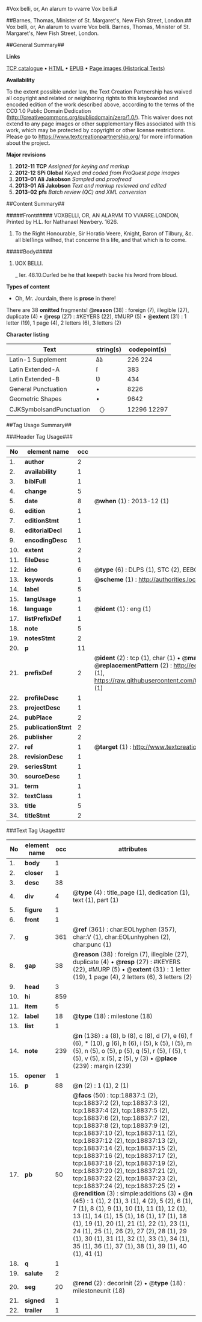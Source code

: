 #Vox belli, or, An alarum to vvarre Vox belli.#

##Barnes, Thomas, Minister of St. Margaret's, New Fish Street, London.##
Vox belli, or, An alarum to vvarre
Vox belli.
Barnes, Thomas, Minister of St. Margaret's, New Fish Street, London.

##General Summary##

**Links**

[TCP catalogue](http://www.ota.ox.ac.uk/tcp/)  • 
[HTML](http://tei.it.ox.ac.uk/tcp/Texts-HTML/free/A04/A04657.html)  • 
[EPUB](http://tei.it.ox.ac.uk/tcp/Texts-EPUB/free/A04/A04657.epub) • 
[Page images (Historical Texts)](https://historicaltexts.jisc.ac.uk/eebo-99853454e)

**Availability**

To the extent possible under law, the Text Creation Partnership has waived all copyright and related or neighboring rights to this keyboarded and encoded edition of the work described above, according to the terms of the CC0 1.0 Public Domain Dedication (http://creativecommons.org/publicdomain/zero/1.0/). This waiver does not extend to any page images or other supplementary files associated with this work, which may be protected by copyright or other license restrictions. Please go to https://www.textcreationpartnership.org/ for more information about the project.

**Major revisions**

1. __2012-11__ __TCP__ *Assigned for keying and markup*
1. __2012-12__ __SPi Global__ *Keyed and coded from ProQuest page images*
1. __2013-01__ __Ali Jakobson__ *Sampled and proofread*
1. __2013-01__ __Ali Jakobson__ *Text and markup reviewed and edited*
1. __2013-02__ __pfs__ *Batch review (QC) and XML conversion*

##Content Summary##

#####Front#####
VOXBELLI, OR, AN ALARVM TO VVARRE.LONDON, Printed by H.L. for Nathanael Newbery. 1626.
1. To the Right Honourable, Sir Horatio Veere, Knight, Baron of Tilbury, &c. all bleſſings wiſhed, that concerne this life, and that which is to come.

#####Body#####

1. ƲOX BELLI.

    _ Ier. 48.10.Curſed be he that keepeth backe his ſword from bloud.

**Types of content**

  * Oh, Mr. Jourdain, there is **prose** in there!

There are 38 **omitted** fragments! 
 @__reason__ (38) : foreign (7), illegible (27), duplicate (4)  •  @__resp__ (27) : #KEYERS (22), #MURP (5)  •  @__extent__ (31) : 1 letter (19), 1 page (4), 2 letters (6), 3 letters (2)

**Character listing**


|Text|string(s)|codepoint(s)|
|---|---|---|
|Latin-1 Supplement|âà|226 224|
|Latin Extended-A|ſ|383|
|Latin Extended-B|Ʋ|434|
|General Punctuation|•|8226|
|Geometric Shapes|▪|9642|
|CJKSymbolsandPunctuation|〈〉|12296 12297|

##Tag Usage Summary##

###Header Tag Usage###

|No|element name|occ|attributes|
|---|---|---|---|
|1.|__author__|2||
|2.|__availability__|1||
|3.|__biblFull__|1||
|4.|__change__|5||
|5.|__date__|8| @__when__ (1) : 2013-12 (1)|
|6.|__edition__|1||
|7.|__editionStmt__|1||
|8.|__editorialDecl__|1||
|9.|__encodingDesc__|1||
|10.|__extent__|2||
|11.|__fileDesc__|1||
|12.|__idno__|6| @__type__ (6) : DLPS (1), STC (2), EEBO-CITATION (1), PROQUEST (1), VID (1)|
|13.|__keywords__|1| @__scheme__ (1) : http://authorities.loc.gov/ (1)|
|14.|__label__|5||
|15.|__langUsage__|1||
|16.|__language__|1| @__ident__ (1) : eng (1)|
|17.|__listPrefixDef__|1||
|18.|__note__|5||
|19.|__notesStmt__|2||
|20.|__p__|11||
|21.|__prefixDef__|2| @__ident__ (2) : tcp (1), char (1)  •  @__matchPattern__ (2) : ([0-9\-]+):([0-9IVX]+) (1), (.+) (1)  •  @__replacementPattern__ (2) : http://eebo.chadwyck.com/downloadtiff?vid=$1&page=$2 (1), https://raw.githubusercontent.com/textcreationpartnership/Texts/master/tcpchars.xml#$1 (1)|
|22.|__profileDesc__|1||
|23.|__projectDesc__|1||
|24.|__pubPlace__|2||
|25.|__publicationStmt__|2||
|26.|__publisher__|2||
|27.|__ref__|1| @__target__ (1) : http://www.textcreationpartnership.org/docs/. (1)|
|28.|__revisionDesc__|1||
|29.|__seriesStmt__|1||
|30.|__sourceDesc__|1||
|31.|__term__|1||
|32.|__textClass__|1||
|33.|__title__|5||
|34.|__titleStmt__|2||


###Text Tag Usage###

|No|element name|occ|attributes|
|---|---|---|---|
|1.|__body__|1||
|2.|__closer__|1||
|3.|__desc__|38||
|4.|__div__|4| @__type__ (4) : title_page (1), dedication (1), text (1), part (1)|
|5.|__figure__|1||
|6.|__front__|1||
|7.|__g__|361| @__ref__ (361) : char:EOLhyphen (357), char:V (1), char:EOLunhyphen (2), char:punc (1)|
|8.|__gap__|38| @__reason__ (38) : foreign (7), illegible (27), duplicate (4)  •  @__resp__ (27) : #KEYERS (22), #MURP (5)  •  @__extent__ (31) : 1 letter (19), 1 page (4), 2 letters (6), 3 letters (2)|
|9.|__head__|3||
|10.|__hi__|859||
|11.|__item__|5||
|12.|__label__|18| @__type__ (18) : milestone (18)|
|13.|__list__|1||
|14.|__note__|239| @__n__ (138) : a (8), b (8), c (8), d (7), e (6), f (6), * (10), g (6), h (6), i (5), k (5), l (5), m (5), n (5), o (5), p (5), q (5), r (5), ſ (5), t (5), v (5), x (5), z (5), y (3)  •  @__place__ (239) : margin (239)|
|15.|__opener__|1||
|16.|__p__|88| @__n__ (2) : 1 (1), 2 (1)|
|17.|__pb__|50| @__facs__ (50) : tcp:18837:1 (2), tcp:18837:2 (2), tcp:18837:3 (2), tcp:18837:4 (2), tcp:18837:5 (2), tcp:18837:6 (2), tcp:18837:7 (2), tcp:18837:8 (2), tcp:18837:9 (2), tcp:18837:10 (2), tcp:18837:11 (2), tcp:18837:12 (2), tcp:18837:13 (2), tcp:18837:14 (2), tcp:18837:15 (2), tcp:18837:16 (2), tcp:18837:17 (2), tcp:18837:18 (2), tcp:18837:19 (2), tcp:18837:20 (2), tcp:18837:21 (2), tcp:18837:22 (2), tcp:18837:23 (2), tcp:18837:24 (2), tcp:18837:25 (2)  •  @__rendition__ (3) : simple:additions (3)  •  @__n__ (45) : 1 (1), 2 (1), 3 (1), 4 (2), 5 (2), 6 (1), 7 (1), 8 (1), 9 (1), 10 (1), 11 (1), 12 (1), 13 (1), 14 (1), 15 (1), 16 (1), 17 (1), 18 (1), 19 (1), 20 (1), 21 (1), 22 (1), 23 (1), 24 (1), 25 (1), 26 (2), 27 (2), 28 (1), 29 (1), 30 (1), 31 (1), 32 (1), 33 (1), 34 (1), 35 (1), 36 (1), 37 (1), 38 (1), 39 (1), 40 (1), 41 (1)|
|18.|__q__|1||
|19.|__salute__|2||
|20.|__seg__|20| @__rend__ (2) : decorInit (2)  •  @__type__ (18) : milestoneunit (18)|
|21.|__signed__|1||
|22.|__trailer__|1||
